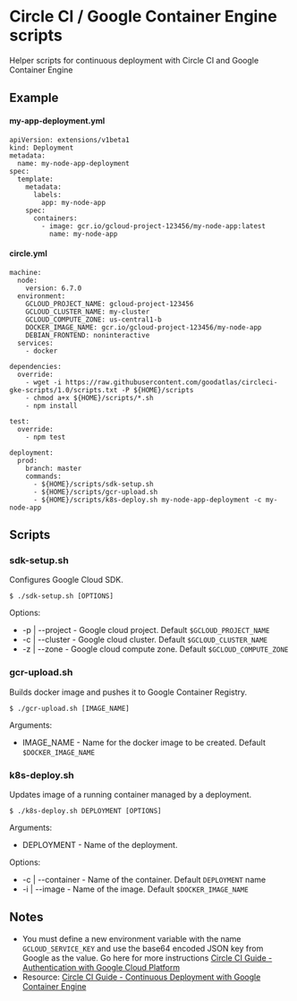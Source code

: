 # Circle CI / Google Container Engine scripts
Helper scripts for continuous deployment with Circle CI and Google Container Engine

## Example

#### my-app-deployment.yml

```
apiVersion: extensions/v1beta1
kind: Deployment
metadata:
  name: my-node-app-deployment
spec:
  template:
    metadata:
      labels:
        app: my-node-app
    spec:
      containers:
        - image: gcr.io/gcloud-project-123456/my-node-app:latest
          name: my-node-app
```

#### circle.yml

```
machine:
  node:
    version: 6.7.0
  environment:
    GCLOUD_PROJECT_NAME: gcloud-project-123456
    GCLOUD_CLUSTER_NAME: my-cluster
    GCLOUD_COMPUTE_ZONE: us-central1-b
    DOCKER_IMAGE_NAME: gcr.io/gcloud-project-123456/my-node-app
    DEBIAN_FRONTEND: noninteractive
  services:
    - docker

dependencies:
  override:
    - wget -i https://raw.githubusercontent.com/goodatlas/circleci-gke-scripts/1.0/scripts.txt -P ${HOME}/scripts
    - chmod a+x ${HOME}/scripts/*.sh
    - npm install

test:
  override:
    - npm test

deployment:
  prod:
    branch: master
    commands:
      - ${HOME}/scripts/sdk-setup.sh
      - ${HOME}/scripts/gcr-upload.sh
      - ${HOME}/scripts/k8s-deploy.sh my-node-app-deployment -c my-node-app
```

## Scripts

### <span>sdk-setup</span>.sh

Configures Google Cloud SDK.

```
$ ./sdk-setup.sh [OPTIONS]
```

Options:

  * -p | --project - Google cloud project. Default `$GCLOUD_PROJECT_NAME`
  * -c | --cluster - Google cloud cluster. Default `$GCLOUD_CLUSTER_NAME`
  * -z | --zone    - Google cloud compute zone. Default `$GCLOUD_COMPUTE_ZONE`

### <span>gcr-upload</span>.sh

Builds docker image and pushes it to Google Container Registry.

```
$ ./gcr-upload.sh [IMAGE_NAME]
```

Arguments:

* IMAGE_NAME - Name for the docker image to be created. Default `$DOCKER_IMAGE_NAME`

### <span>k8s-deploy</span>.sh

Updates image of a running container managed by a deployment.

```
$ ./k8s-deploy.sh DEPLOYMENT [OPTIONS]
```

Arguments:

* DEPLOYMENT - Name of the deployment.

Options:

* -c | --container - Name of the container. Default `DEPLOYMENT` name
* -i | --image - Name of the image. Default `$DOCKER_IMAGE_NAME`

## Notes
* You must define a new environment variable with the name `GCLOUD_SERVICE_KEY` and use the base64 encoded JSON key from Google as the value. Go here for more instructions [Circle CI Guide - Authentication with Google Cloud Platform](https://circleci.com/docs/google-auth)
* Resource: [Circle CI Guide - Continuous Deployment with Google Container Engine](https://circleci.com/docs/continuous-deployment-with-google-container-engine)